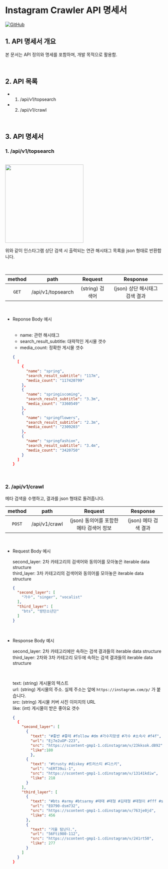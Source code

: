 # Instagram Crawler API 명세서

[![GitHub](https://img.shields.io/badge/-GitHub-181717?logo=GitHub)](https://github.com/joshua-dev/instacrawler)



## 1. API 명세서 개요

  본 문서는 API 정의와 명세를 포함하며, 개발 목적으로 활용함.



<br />



## 2. API 목록

  - 1. /api/v1/topsearch
  - 2. /api/v1/crawl



<br />



## 3. API 명세서

### 1. /api/v1/topsearch

  <br>

  <img width="250" src="https://user-images.githubusercontent.com/62831866/78666393-44de1a00-7912-11ea-948b-fb77e5833ca8.jpeg">

  위와 같이 인스타그램 상단 검색 시 출력되는 연관 해시태그 목록을 json 형태로 반환합니다.

  <br>

| method |       path        |     Request     |            Response            |
| :----: | :---------------: | :-------------: | :----------------------------: |
| `GET`  | /api/v1/topsearch | (string) 검색어 | (json) 상단 해시태그 검색 결과 |

  <br>

  - Reponse Body 예시

    <br>

    - name: 관련 해시태그
    - search_result_subtitle: 대략적인 게시물 갯수
    - media_count: 정확한 게시물 갯수
    
    ```json
    {
      [
        {
          "name": "spring",
          "search_result_subtitle": "117m",
          "media_count": "117420799"
        },
        {
          "name": "springiscoming",
          "search_result_subtitle": "3.3m",
          "media_count": "3360549"
        },
        {
          "name": "springflowers",
          "search_result_subtitle": "2.3m",
          "media_count": "2309203"
        },
        {
          "name": "springfashion",
          "search_result_subtitle": "3.4m",
          "media_count": "3420750"
        }
      ]
    }      
    ```



<br>



### 2. /api/v1/crawl

  메타 검색을 수행하고, 결과를 json 형태로 돌려줍니다.

| method |     path      |          Request          |    Response     |
| :----: | :-----------: | :-----------------------: | :-------------: |
| `POST` | /api/v1/crawl | (json) 동의어를 포함한 메타 검색어 정보 | (json) 메타 검색 결과 |

  <br>

  - Request Body 예시
    <br>

    second_layer: 2차 카테고리의 검색어와 동의어를 모아놓은 iterable data structure
    <br>
    third_layer: 3차 카테고리의 검색어와 동의어를 모아놓은 iterable data structure
  
    ```json
    {
      "second_layer": [
        "가수", "singer", "vocalist"
      ],
      "third_layer": [
        "bts", "방탄소년단"
      ]
    }
    ```


  <br>

  - Response Body 예시
    <br>

    second_layer: 2차 카테고리에만 속하는 검색 결과들의 iterable data structure
    <br>
    third_layer: 2차와 3차 카테고리 모두에 속하는 검색 결과들의 iterable data structure
    
    <br>
    
    text: (string) 게시물의 텍스트
    <br>
    url: (string) 게시물의 주소. 실제 주소는 앞에 `https://instagram.com/p/` 가 붙습니다.
    <br>
    src: (string) 게시물 커버 사진 이미지의 URL
    <br>
    like: (int) 게시물이 받은 좋아요 갯수

    ```json
    {
      {
        "second_layer": [
          {
            "text": "#좋반 #좋테 #follow #dm #가수지망생 #가수 #소속사 #f4f",
            "url": "Ej7e2uOP-223",
            "src": "https://scontent-gmp1-1.cdinstagram/v/23kksok.d892",
            "like":180
            },
          {
            "text": "#trusty #diskey #트러스티 #디스키",
            "url": "nERT39ui-1",
            "src": "https://scontent-gmp1-1.cdinstagram/v/13141kdiw",
            "like": 218
          }
        ],
        "third_layer": [
          {
            "text": "#bts #army #btsarmy #태태 #태형 #김태형 #태형이 #fff #sure #f4f",
            "url": "EO790-dsm732",
            "src": "https://scontent-gmp1-1.cdinstagram/v/763je0jd",
            "like": 456
          },
          {
            "text": "거울 탐난다.",
            "url": "56Fti980-112",
            "src": "https://scontent-gmp1-1.cdinstagram/v/241rt50",
            "like": 277
          }
        ]
      }
    }
    ```
